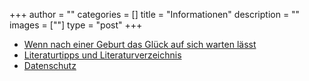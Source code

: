 +++
author = ""
categories = []
title = "Informationen"
description = ""
images = [""]
type = "post"
+++


* [Wenn nach einer Geburt das Glück auf sich warten lässt](/infoppd)
* [Literaturtipps und Literaturverzeichnis](/literatur)
* [Datenschutz](/datenschutz)